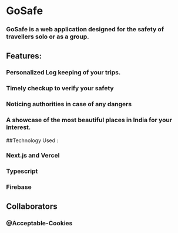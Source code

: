 # GoSafe

### GoSafe is a web application designed for the safety of travellers solo or as a group.

## Features: 

### Personalized Log keeping of your trips.

### Timely checkup to verify your safety

### Noticing authorities in case of any dangers

### A showcase of the most beautiful places in India for your interest.

##Technology Used :

### Next.js and Vercel

### Typescript

### Firebase

## Collaborators 

### @Acceptable-Cookies
